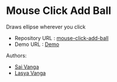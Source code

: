 # Mouse Click Add Ball

Draws ellipse wherever you click

-   Repository URL : [mouse-click-add-ball](https://github.com/SaMaSaLa/mouse-click-add-ball)
-   Demo URL : [Demo](https://samasala.github.io/mouse-click-add-ball/)

Authors:

-   [Sai Vanga](https://sai.rocks)
-   [Lasya Vanga](https://lasya.net)
